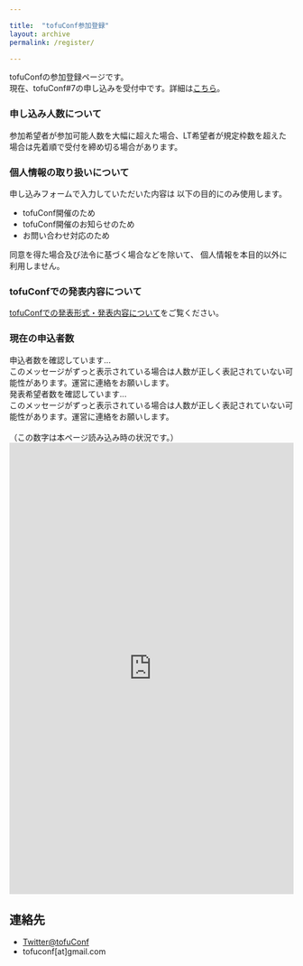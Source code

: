 ```yaml
---

title:  "tofuConf参加登録"
layout: archive
permalink: /register/

---
```


<script type="text/javascript">	
<!--	
var registrant_count_url = "https://script.google.com/macros/s/AKfycbwH5TImkAbEIg7OuksbWDchH4GfNi7k0_KLJT7WI1L3eUQqBBQ/exec"
var registrant_count_request = new XMLHttpRequest();	
registrant_count_request.onreadystatechange = function () {	
  if (registrant_count_request.readyState != 4) {	
    document.getElementById("registrant").innerHTML="読み込み中...";	
  } else if (registrant_count_request.status != 200) {	
    document.getElementById("registrant").innerHTML="エラーが発生しています。スクリーンショットとともに運営に問い合わせてください。";	
  } else {	
    document.getElementById("registrant").innerHTML="現在の申込者数は" + registrant_count_request.responseText + "人です。";	
  }	
};	
var presenter_count_url = "https://script.google.com/macros/s/AKfycbw3X_2Ysi75tzDymFbZF718G_BDjr3KdxpXdLlmU4LjHGoegPA/exec"
var presenter_count_request = new XMLHttpRequest();	
presenter_count_request.onreadystatechange = function () {	
  if (presenter_count_request.readyState != 4) {	
    document.getElementById("presenter").innerHTML="読み込み中...";	
  } else if (presenter_count_request.status != 200) {	
    document.getElementById("presenter").innerHTML="エラーが発生しています。スクリーンショットとともに運営に問い合わせてください。";	
  } else {	
    document.getElementById("presenter").innerHTML="申込者のうち発表希望者は" + presenter_count_request.responseText + "人です。";	
  }	
};	
 registrant_count_request.open('GET', registrant_count_url);	
presenter_count_request.open('GET', presenter_count_url);	
registrant_count_request.send();	
presenter_count_request.send();	
 -->	
</script>

tofuConfの参加登録ページです。  
現在、tofuConf#7の申し込みを受付中です。詳細は[こちら](/2020-05-17/7th-tofuconf-general.html)。

### 申し込み人数について

参加希望者が参加可能人数を大幅に超えた場合、LT希望者が規定枠数を超えた場合は先着順で受付を締め切る場合があります。

### 個人情報の取り扱いについて

申し込みフォームで入力していただいた内容は
以下の目的にのみ使用します。

* tofuConf開催のため
* tofuConf開催のお知らせのため
* お問い合わせ対応のため

同意を得た場合及び法令に基づく場合などを除いて、
個人情報を本目的以外に利用しません。

### tofuConfでの発表内容について

[tofuConfでの発表形式・発表内容について](/about/presentation)をご覧ください。

### 現在の申込者数

<div id="registrant">申込者数を確認しています...<br>
このメッセージがずっと表示されている場合は人数が正しく表記されていない可能性があります。運営に連絡をお願いします。</div>
<div id="presenter">発表希望者数を確認しています...<br>
このメッセージがずっと表示されている場合は人数が正しく表記されていない可能性があります。運営に連絡をお願いします。</div><br>
（この数字は本ページ読み込み時の状況です。）

<iframe src="https://docs.google.com/forms/d/e/1FAIpQLSc060OJuHreqXLlKQ9Qx2VBhhyQCNP045-yULUsq_QIvWY9Og/viewform?embedded=true" width="100%" height="800" frameborder="0" marginheight="0" marginwidth="0">読み込んでいます...</iframe>

## 連絡先

* [Twitter@tofuConf](https://twitter.com/tofuConf)
* tofuconf[at]gmail.com
